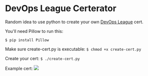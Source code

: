 # DevOps League Certerator

Random idea to use python to create your own [DevOps League](http://devopsleague.com/) cert.

You'll need Pillow to run this:

```$ pip install Pillow```

Make sure create-cert.py is executable:
```$ chmod +x create-cert.py```

Create your cert:
```$ ./create-cert.py```

Example cert:
![](https://github.com/ortizmj12/devops-league-certerator/raw/master/congratulations.png)
